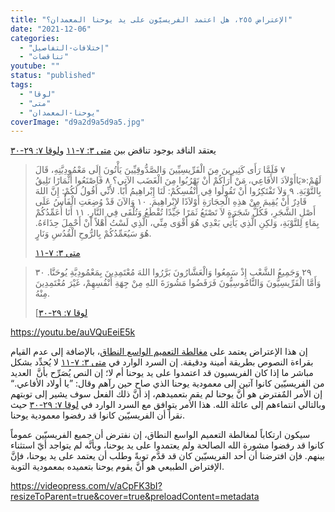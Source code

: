 ```yaml
---
title: "الإعتراض ٢٥٥، هل اعتمد الفريسيّون على يد يوحنا المعمدان؟"
date: "2021-12-06"
categories:
  - "إختلافات-التفاصيل"
  - "تناقضات"
youtube: ""
status: "published"
tags:
  - "لوقا"
  - "متى"
  - "يوحنا-المعمدان"
coverImage: "d9a2d9a5d9a5.jpg"
---
```


يعتقد الناقد بوجود تناقض بين [متى ٣: ٧-١١](https://my.bible.com/bible/101/MAT.3.7-11) و[لوقا ٧: ٢٩-٣٠](https://my.bible.com/bible/101/LUK.7.29-30)

> ٧ فَلَمَّا رَأَى كَثِيرِينَ مِنَ الْفَرِّيسِيِّينَ وَالصَّدُّوقِيِّينَ يَأْتُونَ إِلَى مَعْمُودِيَّتِهِ، قَالَ لَهُمْ:«يَاأَوْلاَدَ الأَفَاعِي، مَنْ أَرَاكُمْ أَنْ تَهْرُبُوا مِنَ الْغَضَب الآتِي؟ ٨ فَاصْنَعُوا أَثْمَارًا تَلِيقُ بِالتَّوْبَةِ. ٩ وَلاَ تَفْتَكِرُوا أَنْ تَقُولُوا فِي أَنْفُسِكُمْ: لَنَا إِبْراهِيمُ أَبًا. لأَنِّي أَقُولُ لَكُمْ: إِنَّ اللهَ قَادِرٌ أَنْ يُقِيمَ مِنْ هذِهِ الْحِجَارَةِ أَوْلاَدًا لإِبْراهِيمَ. ١٠ وَالآنَ قَدْ وُضِعَتِ الْفَأْسُ عَلَى أَصْلِ الشَّجَرِ، فَكُلُّ شَجَرَةٍ لاَ تَصْنَعُ ثَمَرًا جَيِّدًا تُقْطَعُ وَتُلْقَى فِي النَّارِ. ١١ أَنَا أُعَمِّدُكُمْ بِمَاءٍ لِلتَّوْبَةِ، وَلكِنِ الَّذِي يَأْتِي بَعْدِي هُوَ أَقْوَى مِنِّي، الَّذِي لَسْتُ أَهْلاً أَنْ أَحْمِلَ حِذَاءَهُ. هُوَ سَيُعَمِّدُكُمْ بِالرُّوحِ الْقُدُسِ وَنَارٍ.
>
> [متى ٣: ٧-١١](https://my.bible.com/bible/101/MAT.3.7-11)

> ٢٩ وَجَمِيعُ الشَّعْبِ إِذْ سَمِعُوا وَالْعَشَّارُونَ بَرَّرُوا اللهَ مُعْتَمِدِينَ بِمَعْمُودِيَّةِ يُوحَنَّا. ٣٠ وَأَمَّا الْفَرِّيسِيُّونَ وَالنَّامُوسِيُّونَ فَرَفَضُوا مَشُورَةَ اللهِ مِنْ جِهَةِ أَنْفُسِهِمْ، غَيْرَ مُعْتَمِدِينَ مِنْهُ.
>
> [[لوقا ٧: ٢٩-٣٠](https://my.bible.com/bible/101/LUK.7.29-30)

https://youtu.be/auVQuEeiE5k

إن هذا الإعتراض يعتمد على [مغالطة التعميم الواسع النطاق](https://reasonofhope.com/2019/12/07/other-fallacies-1/)، بالإضافة إلى عدم القيام بقراءة النصوص بطريقة أمينة ودقيقة. إن السرد الوارد في [متى ٣: ٧-١١](https://my.bible.com/bible/101/MAT.3.7-11) لا يُحدِّد بشكل مباشر ما إذا كان الفريسيون قد اعتمدوا على يد يوحنا أم لا؛ إن النص يُصَرِّح بأنَّ  العديد من الفريسيّين كانوا آتين إلى معمودية يوحنا الذي صاح حين رآهم وقال: ”يا أولاد الأفاعي.“ إن الأمر المٌفترض هو أنَّ يوحنا لم يقم بتعميدهم، إذ أنَّ ذلك الفعل سوف يشير إلى توبتهم وبالتالي انتماءهم إلى عائلة الله. هذا الأمر يتوافق مع السرد الوارد في [لوقا ٧: ٢٩-٣٠](https://my.bible.com/bible/101/LUK.7.29-30) حيث نقرأ أن الفريسيّين كانوا قد رفضوا معمودية يوحنا.

سيكون ارتكاباً لمغالطة التعميم الواسع النطاق، إن نفترض أن جميع الفريسيّين عموماً كانوا قد رفضوا مشورة الله الصالحة ولم يعتمدوا على يد يوحنا، وبأنَّه لم يتواجد أيّ استثناء بينهم. فإن افترضنا أن أحد الفريسيّين كان قد قدَّم توبةً وطلب أن يعتمد على يد يوحنا، فإنَّ الإفتراض الطبيعي هو أنَّ يقوم يوحنا بتعميده بمعمودية التوبة.

https://videopress.com/v/aCpFK3bI?resizeToParent=true&cover=true&preloadContent=metadata
